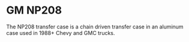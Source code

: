 # GM NP208

The NP208 transfer case is a chain driven transfer case in an aluminum case used in 1988+ Chevy and GMC trucks.
